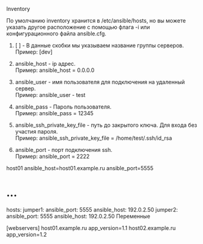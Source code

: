 Inventory

По умолчанию inventory хранится в /etc/ansible/hosts, но вы можете указать другое расположение с помощью флага -i или конфигурационного файла ansible.cfg.


1.  [  ] - В данные скобки мы указываем название группы серверов.  
    Пример: [dev]
    
2. ansible_host - ip адрес.  
    Пример: ansible_host = 0.0.0.0
    
3. ansible_user - имя пользователя для подключения на удаленный сервер.  
    Пример: ansible_user - test
    
4. ansible_pass - Пароль пользователя.  
    Пример: ansible_pass = 12345
    
5. ansible_ssh_private_key_file - путь до закрытого ключа. Для входа без участия пароля.  
    Пример: ansible_ssh_private_key_file = /home/test/.ssh/id_rsa
    
6. ansible_port - порт подключения ssh.  
    Пример: ansible_port = 2222


host01 ansible_host=host01.example.ru ansible_port=5555

# ...
  hosts:
    jumper1:
      ansible_port: 5555
      ansible_host: 192.0.2.50
    jumper2:
      ansible_port: 5555
      ansible_host: 192.0.2.50
Переменные

[webservers] 
host01.example.ru app_version=1.1 
host02.example.ru app_version=1.2